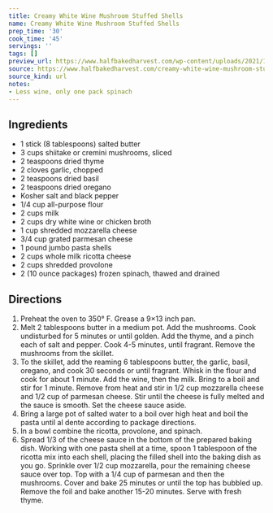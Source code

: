 ```yaml
---
title: Creamy White Wine Mushroom Stuffed Shells
name: Creamy White Wine Mushroom Stuffed Shells
prep_time: '30'
cook_time: '45'
servings: ''
tags: []
preview_url: https://www.halfbakedharvest.com/wp-content/uploads/2021/11/Creamy-White-Wine-Mushroom-Stuffed-Shells-7.jpg
source: https://www.halfbakedharvest.com/creamy-white-wine-mushroom-stuffed-shells/
source_kind: url
notes:
- Less wine, only one pack spinach
---
```


## Ingredients
- 1 stick (8 tablespoons) salted butter
- 3 cups shiitake or cremini mushrooms, sliced
- 2 teaspoons dried thyme
- 2 cloves garlic, chopped
- 2 teaspoons dried basil
- 2 teaspoons dried oregano
- Kosher salt and black pepper
- 1/4 cup all-purpose flour
- 2 cups milk
- 2 cups dry white wine or chicken broth
- 1 cup shredded mozzarella cheese
- 3/4 cup grated parmesan cheese
- 1 pound jumbo pasta shells
- 2 cups whole milk ricotta cheese
- 2 cups shredded provolone
- 2 (10 ounce packages) frozen spinach, thawed and drained


## Directions
1. Preheat the oven to 350° F. Grease a 9×13 inch pan.
2. Melt 2 tablespoons butter in a medium pot. Add the mushrooms. Cook undisturbed for 5 minutes or until golden. Add the thyme, and a pinch each of salt and pepper. Cook 4-5 minutes, until fragrant. Remove the mushrooms from the skillet.
3. To the skillet, add the reaming 6 tablespoons butter, the garlic, basil, oregano, and cook 30 seconds or until fragrant. Whisk in the flour and cook for about 1 minute. Add the wine, then the milk. Bring to a boil and stir for 1 minute. Remove from heat and stir in 1/2 cup mozzarella cheese and 1/2 cup of parmesan cheese. Stir until the cheese is fully melted and the sauce is smooth. Set the cheese sauce aside.
4. Bring a large pot of salted water to a boil over high heat and boil the pasta until al dente according to package directions.
5. In a bowl combine the ricotta, provolone, and spinach.
6. Spread 1/3 of the cheese sauce in the bottom of the prepared baking dish. Working with one pasta shell at a time, spoon 1 tablespoon of the ricotta mix into each shell, placing the filled shell into the baking dish as you go. Sprinkle over 1/2 cup mozzarella, pour the remaining cheese sauce over top. Top with a 1/4 cup of parmesan and then the mushrooms. Cover and bake 25 minutes or until the top has bubbled up. Remove the foil and bake another 15-20 minutes. Serve with fresh thyme.
